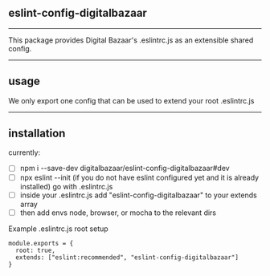 ## eslint-config-digitalbazaar
---
This package provides Digital Bazaar's .eslintrc.js as an extensible shared config.

---
## usage
We only export one config that can be used to extend your root .eslintrc.js

---

## installation
currently:
- [ ] npm i --save-dev digitalbazaar/eslint-config-digitalbazaar#dev
- [ ] npx eslint --init (if you do not have eslint configured yet and it is already installed) go with .eslintrc.js
- [ ] inside your .eslintrc.js add "eslint-config-digitalbazaar" to your extends array
- [ ] then add envs node, browser, or mocha to the relevant dirs

Example .eslintrc.js root setup
```
module.exports = {
  root: true,
  extends: ["eslint:recommended", "eslint-config-digitalbazaar"]
}
```